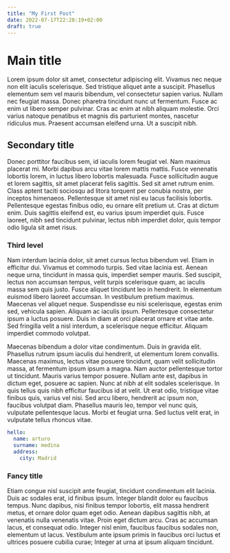 ```yaml
---
title: "My First Post"
date: 2022-07-17T22:28:19+02:00
draft: true
---
```


# Main title

Lorem ipsum dolor sit amet, consectetur adipiscing elit. Vivamus nec neque non elit iaculis scelerisque. Sed tristique aliquet ante a suscipit. Phasellus elementum sem vel mauris bibendum, vel consectetur sapien varius. Nullam nec feugiat massa. Donec pharetra tincidunt nunc ut fermentum. Fusce ac enim ut libero semper pulvinar. Cras ac enim at nibh aliquam molestie. Orci varius natoque penatibus et magnis dis parturient montes, nascetur ridiculus mus. Praesent accumsan eleifend urna. Ut a suscipit nibh.

## Secondary title

Donec porttitor faucibus sem, id iaculis lorem feugiat vel. Nam maximus placerat mi. Morbi dapibus arcu vitae lorem mattis mattis. Fusce venenatis lobortis lorem, in luctus libero lobortis malesuada. Fusce sollicitudin augue et lorem sagittis, sit amet placerat felis sagittis. Sed sit amet rutrum enim. Class aptent taciti sociosqu ad litora torquent per conubia nostra, per inceptos himenaeos. Pellentesque sit amet nisl eu lacus facilisis lobortis. Pellentesque egestas finibus odio, eu ornare elit pretium ut. Cras at dictum enim. Duis sagittis eleifend est, eu varius ipsum imperdiet quis. Fusce laoreet, nibh sed tincidunt pulvinar, lectus nibh imperdiet dolor, quis tempor odio ligula sit amet risus.

### Third level

Nam interdum lacinia dolor, sit amet cursus lectus bibendum vel. Etiam in efficitur dui. Vivamus et commodo turpis. Sed vitae lacinia est. Aenean neque urna, tincidunt in massa quis, imperdiet semper mauris. Sed suscipit, lectus non accumsan tempus, velit turpis scelerisque quam, ac iaculis massa sem quis justo. Fusce aliquet tincidunt leo in hendrerit. In elementum euismod libero laoreet accumsan. In vestibulum pretium maximus. Maecenas vel aliquet neque. Suspendisse eu nisi scelerisque, egestas enim sed, vehicula sapien. Aliquam ac iaculis ipsum. Pellentesque consectetur ipsum a luctus posuere. Duis in diam at orci placerat ornare et vitae ante. Sed fringilla velit a nisl interdum, a scelerisque neque efficitur. Aliquam imperdiet commodo volutpat.

Maecenas bibendum a dolor vitae condimentum. Duis in gravida elit. Phasellus rutrum ipsum iaculis dui hendrerit, ut elementum lorem convallis. Maecenas maximus, lectus vitae posuere tincidunt, quam velit sollicitudin massa, at fermentum ipsum ipsum a magna. Nam auctor pellentesque tortor ut tincidunt. Mauris varius tempor posuere. Nullam ante est, dapibus in dictum eget, posuere ac sapien. Nunc at nibh at elit sodales scelerisque. In quis tellus quis nibh efficitur faucibus id at velit. Ut erat odio, tristique vitae finibus quis, varius vel nisi. Sed arcu libero, hendrerit ac ipsum non, faucibus volutpat diam. Phasellus mauris leo, tempor vel nunc quis, vulputate pellentesque lacus. Morbi et feugiat urna. Sed luctus velit erat, in vulputate tellus rhoncus vitae.

```yaml
hello:
  name: arturo
  surname: medina
  address:
    city: Madrid
```

### Fancy title

Etiam congue nisl suscipit ante feugiat, tincidunt condimentum elit lacinia. Duis ac sodales erat, id finibus ipsum. Integer blandit dolor eu faucibus tempus. Nunc dapibus, nisi finibus tempor lobortis, elit massa hendrerit metus, et ornare dolor quam eget odio. Aenean dapibus sagittis nibh, at venenatis nulla venenatis vitae. Proin eget dictum arcu. Cras ac accumsan lacus, et consequat odio. Integer nisl enim, faucibus faucibus sodales non, elementum ut lacus. Vestibulum ante ipsum primis in faucibus orci luctus et ultrices posuere cubilia curae; Integer at urna at ipsum aliquam tincidunt. 


